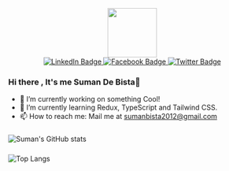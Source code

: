 <div id="header" align="center">
  <img src="https://media.giphy.com/media/M9gbBd9nbDrOTu1Mqx/giphy.gif" width="100"/>
</div>

<div id="badges" align="center">
  <a href="https://www.linkedin.com/in/sumandebista/" target="_blank">
    <img src="https://img.shields.io/badge/LinkedIn-blue?style=for-the-badge&logo=linkedin&logoColor=white" alt="LinkedIn Badge"/>
  </a>
  <a href="(https://www.facebook.com/suman.bista.148)" target="_blank">
    <img src="https://img.shields.io/badge/Facebook-blue?style=for-the-badge&logo=facebook&logoColor=white" alt="Facebook Badge"/>
  </a>
  <a href="https://twitter.com/Bista_suman39" target="_blank">
    <img src="https://img.shields.io/badge/Twitter-blue?style=for-the-badge&logo=twitter&logoColor=white" alt="Twitter Badge"/>
  </a>
</div>
<img src="https://komarev.com/ghpvc/?username=suman-de-bsita&style=flat-square&color=blue" alt=""/>









### Hi there , It's me Suman De Bista👋

<!--
**Suman-de-bista/Suman-de-bista** is a ✨ _special_ ✨ repository because its `README.md` (this file) appears on your GitHub profile.

Here are some ideas to get you started:

- 🔭 I’m currently working on something Cool!
- 🌱 I’m currently learning Redux and Tailwind CSS.
- 👯 I’m looking to collaborate on ...
- 🤔 I’m looking for help with ...
- 💬 Ask me about ...
- 📫 How to reach me: Mail me at sumanbista2012@gmail.com
- 😄 Pronouns: ...
- ⚡ Fun fact: ...
-->
- 🔭 I’m currently working on something Cool!
- 🌱 I’m currently learning Redux, TypeScript and Tailwind CSS.
- 📫 How to reach me: Mail me at sumanbista2012@gmail.com


### 
![Suman's GitHub stats](https://github-readme-stats.vercel.app/api?username=suman-de-bista&count_private=true&show_icons=true&theme=cobalt)

###

![Top Langs](https://github-readme-stats.vercel.app/api/top-langs/?username=suman-de-bista&layout=compact)
